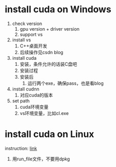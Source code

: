 # install cuda on Windows

1. check version
   1. gpu version + driver version
   2. support vs
2. install vs
   1. C++桌面开发
   2. 后续操作见csdn blog
3. install cuda
   1. 安装，条件允许的话装C盘吧
   2. 安装过程
   3. 安装后
      1. 运行两个exe，确保pass，也是看blog
4. install cudnn
   1. 对应cuda的版本
5. set path
   1. cuda环境变量
   2. vs环境变量，比如cl.exe

# install cuda on Linux

instruction: [link](https://blog.csdn.net/gaoyong_cs/article/details/107512988)

1. 用run_file文件，不要用dpkg
